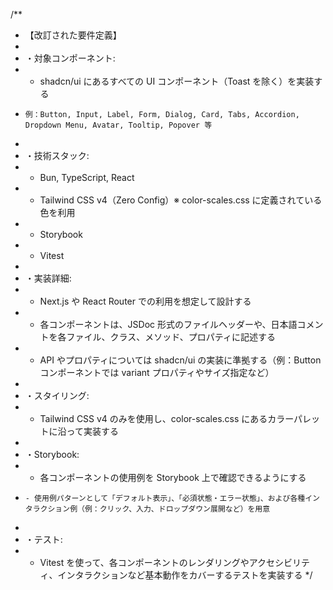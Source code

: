 /**
 * 【改訂された要件定義】
 *
 * ・対象コンポーネント:
 *   - shadcn/ui にあるすべての UI コンポーネント（Toast を除く）を実装する
 *     例：Button, Input, Label, Form, Dialog, Card, Tabs, Accordion, Dropdown Menu, Avatar, Tooltip, Popover 等
 *
 * ・技術スタック:
 *   - Bun, TypeScript, React
 *   - Tailwind CSS v4（Zero Config）※ color-scales.css に定義されている色を利用
 *   - Storybook
 *   - Vitest
 *
 * ・実装詳細:
 *   - Next.js や React Router での利用を想定して設計する
 *   - 各コンポーネントは、JSDoc 形式のファイルヘッダーや、日本語コメントを各ファイル、クラス、メソッド、プロパティに記述する
 *   - API やプロパティについては shadcn/ui の実装に準拠する（例：Button コンポーネントでは variant プロパティやサイズ指定など）
 *
 * ・スタイリング:
 *   - Tailwind CSS v4 のみを使用し、color-scales.css にあるカラーパレットに沿って実装する
 *
 * ・Storybook:
 *   - 各コンポーネントの使用例を Storybook 上で確認できるようにする
 *     - 使用例パターンとして「デフォルト表示」、「必須状態・エラー状態」、および各種インタラクション例（例：クリック、入力、ドロップダウン展開など）を用意
 *
 * ・テスト:
 *   - Vitest を使って、各コンポーネントのレンダリングやアクセシビリティ、インタラクションなど基本動作をカバーするテストを実装する
 */